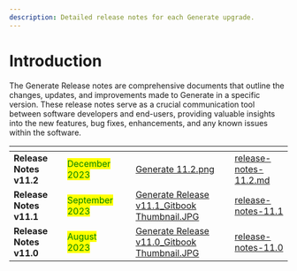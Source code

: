 ```yaml
---
description: Detailed release notes for each Generate upgrade.
---
```


# Introduction

The Generate Release notes are comprehensive documents that outline the changes, updates, and improvements made to Generate in a specific version. These release notes serve as a crucial communication tool between software developers and end-users, providing valuable insights into the new features, bug fixes, enhancements, and any known issues within the software.



<table data-view="cards"><thead><tr><th></th><th></th><th></th><th data-hidden data-card-cover data-type="files"></th><th data-hidden data-card-target data-type="content-ref"></th></tr></thead><tbody><tr><td><strong>Release Notes v11.2</strong></td><td><mark style="color:green;">December 2023</mark></td><td></td><td><a href="../../.gitbook/assets/Generate 11.2.png">Generate 11.2.png</a></td><td><a href="release-notes-11.2.md">release-notes-11.2.md</a></td></tr><tr><td><strong>Release Notes v11.1</strong></td><td><mark style="color:green;">September 2023</mark></td><td></td><td><a href="../../.gitbook/assets/Generate Release v11.1_Gitbook Thumbnail.JPG">Generate Release v11.1_Gitbook Thumbnail.JPG</a></td><td><a href="release-notes-11.1/">release-notes-11.1</a></td></tr><tr><td><strong>Release Notes v11.0</strong></td><td><mark style="color:green;">August 2023</mark></td><td></td><td><a href="../../.gitbook/assets/Generate Release v11.0_Gitbook Thumbnail.JPG">Generate Release v11.0_Gitbook Thumbnail.JPG</a></td><td><a href="release-notes-11.0/">release-notes-11.0</a></td></tr></tbody></table>
